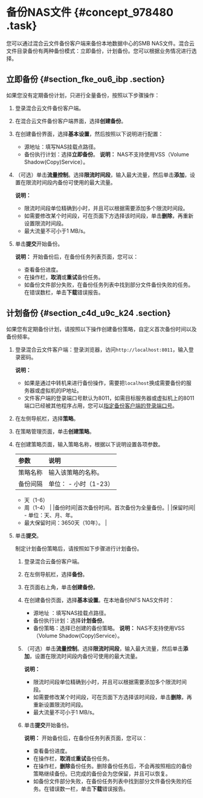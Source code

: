 # 备份NAS文件 {#concept_978480 .task}

您可以通过混合云文件备份客户端来备份本地数据中心的SMB NAS文件。混合云文件目录备份有两种备份模式：立即备份，计划备份。您可以根据业务情况进行选择。

## 立即备份 {#section_fke_ou6_ibp .section}

如果您没有定期备份计划，只进行全量备份，按照以下步骤操作：

1.  登录混合云文件备份客户端。
2.  在混合云文件备份客户端界面，选择**创建备份**。
3.  在创建备份界面，选择**基本设置**，然后按照以下说明进行配置： 

    -   源地址：填写NAS挂载点路径。
    -   备份执行计划：选择**立即备份**。
    **说明：** NAS不支持使用VSS（Volume Shadow\(Copy\)Service）。

4.  （可选）单击**流量控制**。选择**限流时间段**，输入最大流量，然后单击**添加**，设置在限流时间段内备份可使用的最大流量。 

    **说明：** 

    -   限流时间段单位精确到小时，并且可以根据需要添加多个限流时间段。
    -   如需要修改某个时间段，可在页面下方选择该时间段，单击**删除**，再重新设置限流时间段。
    -   最大流量不可小于1 MB/s。
5.  单击**提交**开始备份。 

    **说明：** 开始备份后，在备份任务列表页面，您可以：

    -   查看备份进度。
    -   在操作栏，**取消**或**重试**备份任务。
    -   如备份文件部分失败，在备份任务列表中找到部分文件备份失败的任务。在错误数栏，单击**下载**错误报告。

## 计划备份 {#section_c4d_u9c_k24 .section}

如果您有定期备份计划，请按照以下操作创建备份策略，自定义首次备份时间以及备份频率。

1.  登录混合云文件客户端：登录浏览器，访问`http://localhost:8011`，输入登录密码。 

    **说明：** 

    -   如果是通过中转机来进行备份操作，需要把`localhost`换成需要备份的服务器或虚拟机的IP地址。
    -   文件客户端的登录端口号默认为8011，如需目标服务器或虚拟机上的8011端口已经被其他程序占用，您可以[指定备份客户端的登录端口号](../../../../cn.zh-CN/常见问题/本地备份相关问题/如何修改文件备份客户端的登录端口？.md)。
2.  在左侧导航栏，选择**策略**。
3.  在策略管理页面，单击**创建策略**。
4.  在创建策略页面，输入策略名称，根据以下说明设置各项参数。 

    |参数|说明|
    |:-|:-|
    |策略名称|输入该策略的名称。|
    |备份间隔|单位：     -   小时（1-23）
    -   天（1-6）
    -   周（1-4）
 |
    |备份时间|首次备份时间。首次备份为全量备份。|
    |保留时间|     -   单位：天、月、年。
    -   最大保留时间：3650天（10年）。
 |

5.  单击**提交**。 

    制定计划备份策略后，请按照如下步骤进行计划备份。

    1.  登录混合云备份客户端。
    2.  在左侧导航栏，选择**备份**。
    3.  在页面右上角，单击**创建备份**。
    4.  在创建备份页面，选择**基本设置**。在本地备份NFS NAS文件时：

        -   源地址 ：填写NAS挂载点路径。
        -   备份执行计划：选择**计划备份**。
        -   备份策略：选择已创建的备份策略。
        **说明：** NAS不支持使用VSS（Volume Shadow\(Copy\)Service）。

    5.  （可选）单击**流量控制**。选择**限流时间段**，输入最大流量，然后单击**添加**，设置在限流时间段内备份可使用的最大流量。

        **说明：** 

        -   限流时间段单位精确到小时，并且可以根据需要添加多个限流时间段。
        -   如需要修改某个时间段，可在页面下方选择该时间段，单击**删除**，再重新设置限流时间段。
        -   最大流量不可小于1 MB/s。
    6.  单击**提交**开始备份。

        **说明：** 开始备份后，在备份任务列表页面，您可以：

        -   查看备份进度。
        -   在操作栏，**取消**或**重试**备份任务。
        -   在操作栏，**删除**备份任务。删除备份任务后，不会再按照相应的备份策略继续备份。已完成的备份会为您保留，并且可以恢复。
        -   如备份文件部分失败，在备份任务列表中找到部分文件备份失败的任务。在错误数一栏，单击**下载**错误报告。

